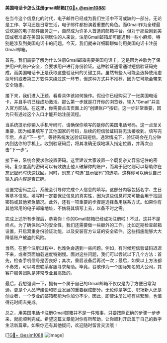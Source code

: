 **美国电话卡怎么注册gmail邮箱[[TG💪+ @esim1088](https://t.me/s/esim1088)]**

在当今这个信息化的时代，电子邮件已经成为我们生活中不可或缺的一部分。无论是工作、学习还是日常生活，电子邮件都扮演着重要的角色。而Gmail作为全球最受欢迎的电子邮件服务之一，自然成为许多人首选的邮箱平台。但对于那些刚到美国或者准备在美国长期居住的人来说，注册Gmail邮箱却可能遇到一些小麻烦，特别是涉及到美国电话卡的问题。今天，我们就来详细聊聊如何用美国电话卡注册Gmail邮箱。

首先，我们需要了解为什么注册Gmail邮箱需要美国电话卡。这是因为谷歌为了保护用户的账户安全，会要求用户进行身份验证。这种验证通常通过短信验证码完成，而美国电话卡正是获取这些验证码的关键工具。虽然有些人可能会选择使用虚拟号码或者第三方软件来绕过这一环节，但这种方式并不推荐，因为它可能会带来安全隐患。

接下来，我们进入正题，看看具体该如何操作。假设你已经购买了一张美国电话卡，并且手机已经成功激活。那么第一步就是打开你的浏览器，输入“Gmail”并进入官方网站。在这里，你需要点击页面上的“创建账户”按钮。这一步非常重要，因为只有通过这个入口才能开始注册流程。

当系统提示你输入手机号码时，请确保你填写的是你的美国电话号码。这一点至关重要，因为如果填写了其他国家的号码，后续的短信验证码将无法接收到。填写完毕后，点击“下一步”，等待系统发送验证码短信。通常情况下，验证码会在几分钟内到达你的手机上。收到验证码后，将其准确无误地填入指定位置，并再次点击“下一步”。

接下来，系统会要求你设置密码。这里建议大家设置一个既复杂又容易记住的密码。复杂度高的密码可以有效防止他人破解你的账户，而易于记忆则可以帮助你在忘记密码时快速找回。同时，别忘了勾选“显示密码”的选项，这样你可以确认自己输入的内容是否正确。

设置完密码之后，系统会引导你完成个人信息的填写。这部分内容包括名字、生日等基本信息。填写时一定要保证信息的真实性，因为这些信息将来可能会用于找回密码或其他紧急情况。此外，还有一项重要的步骤是选择备用联系方式。如果你有其他常用的电子邮箱地址，不妨将其填写上去，以备不时之需。

完成上述所有步骤后，恭喜你！你的Gmail邮箱已经成功注册啦！不过，这并不是终点。为了确保账户的安全性，我们还需要做一些额外的工作。比如定期检查邮箱设置，开启双重身份验证功能，以及安装官方认证的安全软件。这些措施能够大大降低账户被盗的风险。

当然，在整个注册过程中，也难免会遇到一些问题。例如，有时候短信验证码迟迟不来，或者页面加载速度特别慢。面对这些问题，我们可以尝试以下几个方法：首先，检查手机信号是否良好；其次，重启设备后再试一次；最后，如果以上方法都不奏效，可以考虑联系客服寻求帮助。毕竟，谷歌作为一个国际知名的大公司，其客户服务团队是非常专业且高效的。

最后，我想强调一下，拥有一个属于自己的Gmail邮箱不仅仅是为了方便日常沟通，更是个人品牌建设和职业发展的重要组成部分。无论你是学生、职场新人还是创业者，一个专业的邮箱都能为你加分不少。因此，即使注册过程有些繁琐，也值得花时间去完成。

总之，用美国电话卡注册Gmail邮箱并不是一件难事，只要按照正确的步骤一步步来，就能顺利完成。希望这篇文章能对你有所帮助，让你顺利开启属于自己的数字生活新篇章。如果你还有其他疑问，欢迎随时留言交流哦！

[[TG💪+ @esim1088](https://t.me/s/esim1088) ![Image](https://i.postimg.cc/4NQfJmqS/Snipaste-2025-05-13-00-14-12.png)]